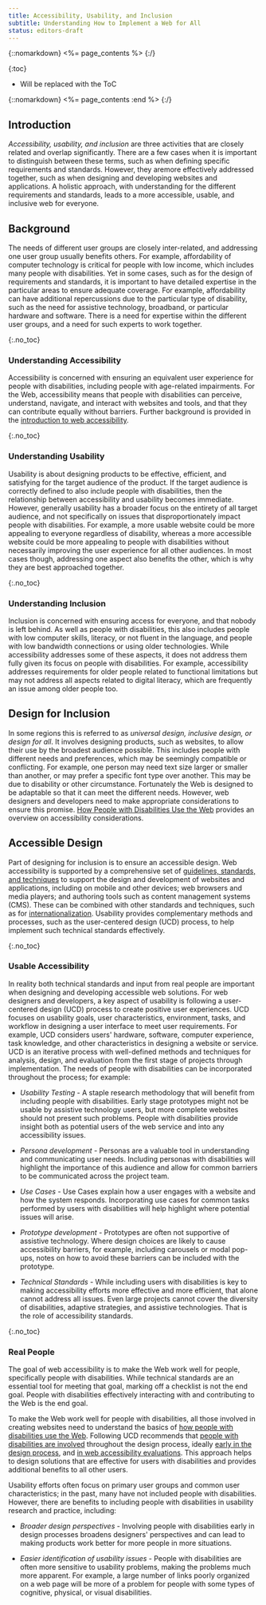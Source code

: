 ```yaml
---
title: Accessibility, Usability, and Inclusion
subtitle: Understanding How to Implement a Web for All
status: editors-draft
---
```


{::nomarkdown}
<%= page_contents %>
{:/}

{:toc}
* Will be replaced with the ToC

{::nomarkdown}
<%= page_contents :end %>
{:/}

## Introduction

*Accessibility, usability, and inclusion* are three activities that are closely related and overlap significantly. There are a few cases when it is important to distinguish between these terms, such as when defining specific requirements and standards. However, they aremore effectively addressed together, such as when designing and developing websites and applications. A holistic approach, with understanding for the different requirements and standards, leads to a more accessible, usable, and inclusive web for everyone.

## Background

The needs of different user groups are closely inter-related, and addressing one user group usually benefits others. For example, affordability of computer technology is critical for people with low income, which includes many people with disabilities. Yet in some cases, such as for the design of requirements and standards, it is important to have detailed expertise in the particular areas to ensure adequate coverage. For example, affordability can have additional repercussions due to the particular type of disability, such as the need for assistive technology, broadband, or particular hardware and software. There is a need for expertise within the different user groups, and a need for such experts to work together.

{:.no_toc}
### Understanding Accessibility

Accessibility is concerned with ensuring an equivalent user experience for people with disabilities, including people with age-related impairments. For the Web, accessibility means that people with disabilities can perceive, understand, navigate, and interact with websites and tools, and that they can contribute equally without barriers. Further background is provided in the [introduction to web accessibility](/standards/webdesign/accessibility).

{:.no_toc}
### Understanding Usability

Usability is about designing products to be effective, efficient, and satisfying for the target audience of the product. If the target audience is correctly defined to also include people with disabilities, then the relationship between accessibility and usability becomes immediate. However, generally usability has a broader focus on the entirety of all target audience, and not specifically on issues that disproportionately impact people with disabilities. For example, a more usable website could be more appealing to everyone regardless of disability, whereas a more accessible website could be more appealing to people with disabilities without necessarily improving the user experience for all other audiences. In most cases though, addressing one aspect also benefits the other, which is why they are best approached together.

{:.no_toc}
### Understanding Inclusion

Inclusion is concerned with ensuring access for everyone, and that nobody is left behind. As well as people with disabilities, this also includes people with low computer skills, literacy, or not fluent in the language, and people with low bandwidth connections or using older technologies. While accessibility addresses some of these aspects, it does not address them fully given its focus on people with disabilities. For example, accessibility addresses requirements for older people related to functional limitations but may not address all aspects related to digital literacy, which are frequently an issue among older people too.

## Design for Inclusion

In some regions this is referred to as *universal design, inclusive design, or design for all*. It involves designing products, such as websites, to allow their use by the broadest audience possible. This includes people with different needs and preferences, which may be seemingly compatible or conflicting. For example, one person may need text size larger or smaller than another, or may prefer a specific font type over another. This may be due to disability or other circumstance. Fortunately the Web is designed to be adaptable so that it can meet the different needs. However, web designers and developers need to make appropriate considerations to ensure this promise. [How People with Disabilities Use the Web](http://www.w3.org/WAI/intro/people-use-web/) provides an overview on accessibility considerations.

## Accessible Design

Part of designing for inclusion is to ensure an accessible design. Web accessibility is supported by a comprehensive set of [guidelines, standards, and techniques](https://www.w3.org/WAI/guid-tech.html) to support the design and development of websites and applications, including on mobile and other devices; web browsers and media players; and authoring tools such as content management systems (CMS). These can be combined with other standards and techniques, such as for [internationalization](https://www.w3.org/International/). Usability provides complementary methods and processes, such as the user-centered design (UCD) process, to help implement such technical standards effectively.

{:.no_toc}
### Usable Accessibility

In reality both technical standards and input from real people are important when designing and developing accessible web solutions. For web designers and developers, a key aspect of usability is following a user-centered design (UCD) process to create positive user experiences. <abbr>UCD</abbr> focuses on usability goals, user characteristics, environment, tasks, and workflow in designing a user interface to meet user requirements. For example, <abbr>UCD</abbr> considers users' hardware, software, computer experience, task knowledge, and other characteristics in designing a website or service. <abbr>UCD</abbr> is an iterative process with well-defined methods and techniques for analysis, design, and evaluation from the first stage of projects through implementation. The needs of people with disabilities can be incorporated throughout the process; for example:

* *Usability Testing* - A staple research methodology that will benefit from including people with disabilities. Early stage prototypes might not be usable by assistive technology users, but more complete websites should not present such problems. People with disabilities provide insight both as potential users of the web service and into any accessibility issues.

* *Persona development* - Personas are a valuable tool in understanding and communicating user needs. Including personas with disabilities will highlight the importance of this audience and allow for common barriers to be communicated across the project team.
  
* *Use Cases* - Use Cases explain how a user engages with a website and how the system responds. Incorporating use cases for common tasks performed by users with disabilities will help highlight where potential issues will arise.  

* *Prototype development* - Prototypes are often not supportive of assistive technology. Where design choices are likely to cause accessibility barriers, for example, including carousels or modal pop-ups, notes on how to avoid these barriers can be included with the prototype. 

* *Technical Standards* - While including users with disabilities is key to making accessibility efforts more effective and more efficient, that alone cannot address all issues. Even large projects cannot cover the diversity of disabilities, adaptive strategies, and assistive technologies. That is the role of accessibility standards.

{:.no_toc}
### Real People

The goal of web accessibility is to make the Web work well for people, specifically people with disabilities. While technical standards are an essential tool for meeting that goal, marking off a checklist is not the end goal. People with disabilities effectively interacting with and contributing to the Web is the end goal.

To make the Web work well for people with disabilities, all those involved in creating websites need to understand the basics of [how people with disabilities use the Web](/WAI/intro/people-use-web). Following <abbr>UCD</abbr> recommends that [people with disabilities are involved](/WAI/users/involving) throughout the design process, ideally [early in the design process](/WAI/users/involving#why), and [in web accessibility evaluations](/WAI/eval/users). This approach helps to design solutions that are effective for users with disabilities and provides additional benefits to all other users.

Usability efforts often focus on primary user groups and common user characteristics; in the past, many have not included people with disabilities. However, there are benefits to including people with disabilities in usability research and practice, including:

* *Broader design perspectives* - Involving people with disabilities early in design processes broadens designers' perspectives and can lead to making products work better for more people in more situations.

* *Easier identification of usability issues* - People with disabilities are often more sensitive to usability problems, making the problems much more apparent. For example, a large number of links poorly organized on a web page will be more of a problem for people with some types of cognitive, physical, or visual disabilities.
